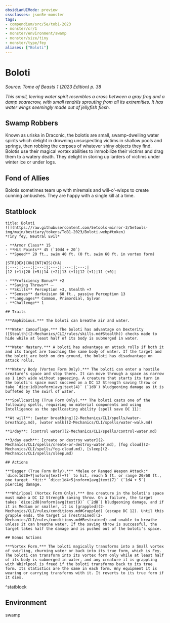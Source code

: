 ```yaml
---
obsidianUIMode: preview
cssclasses: json5e-monster
tags:
- compendium/src/5e/tob1-2023
- monster/cr/1
- monster/environment/swamp
- monster/size/tiny
- monster/type/fey
aliases: ["Boloti"]
---
```

# Boloti
*Source: Tome of Beasts 1 (2023 Edition) p. 38*  

*This small, leering water spirit resembles a cross between a gray frog and a damp scarecrow, with small tendrils sprouting from all its extremities. It has water wings seemingly made out of jellyfish flesh.*

## Swamp Robbers

Known as uriska in Draconic, the bolotis are small, swamp-dwelling water spirits which delight in drowning unsuspecting victims in shallow pools and springs, then robbing the corpses of whatever shiny objects they find. Bolotis use their magical vortex abilities to immobilize their victims and drag them to a watery death. They delight in storing up larders of victims under winter ice or under logs.

## Fond of Allies

Bolotis sometimes team up with miremals and will-o'-wisps to create cunning ambushes. They are happy with a single kill at a time.

## Statblock

```ad-statblock
title: Boloti
![](https://raw.githubusercontent.com/5etools-mirror-3/5etools-img/main/bestiary/tokens/ToB1-2023/Boloti.webp#token)
*Tiny fey, Neutral Evil*

- **Armor Class** 15
- **Hit Points** 45 (`10d4 + 20`)
- **Speed** 20 ft., swim 40 ft. (0 ft. swim 60 ft. in vortex form)

|STR|DEX|CON|INT|WIS|CHA|
|:---:|:---:|:---:|:---:|:---:|:---:|
|12 (+1)|20 (+5)|14 (+2)|13 (+1)|12 (+1)|11 (+0)|

- **Proficiency Bonus** +2
- **Saving Throws** ⏤
- **Skills** Perception +3, Stealth +7
- **Senses** darkvision 60 ft., passive Perception 13
- **Languages** Common, Primordial, Sylvan
- **Challenge** 1

## Traits

***Amphibious.*** The boloti can breathe air and water.

***Water Camouflage.*** The boloti has advantage on Dexterity ([Stealth](2-Mechanics/CLI/rules/skills.md#Stealth)) checks made to hide while at least half of its body is submerged in water.

***Water Mastery.*** A boloti has advantage on attack rolls if both it and its target are touching the same body of water. If the target and the boloti are both on dry ground, the boloti has disadvantage on attack rolls.

***Watery Body (Vortex Form Only).*** The boloti can enter a hostile creature's space and stop there. It can move through a space as narrow as 1 inch wide without squeezing. A creature that starts its turn in the boloti's space must succeed on a DC 12 Strength saving throw or take `dice:1d8|noform|avg|text(4)` (`1d8`) bludgeoning damage as it is buffeted by the swirl of water.

***Spellcasting (True Form Only).*** The boloti casts one of the following spells, requiring no material components and using Intelligence as the spellcasting ability (spell save DC 11):

**At will**: [water breathing](2-Mechanics/CLI/spells/water-breathing.md), [water walk](2-Mechanics/CLI/spells/water-walk.md)

**1/day**: [control water](2-Mechanics/CLI/spells/control-water.md)

**3/day each**: [create or destroy water](2-Mechanics/CLI/spells/create-or-destroy-water.md), [fog cloud](2-Mechanics/CLI/spells/fog-cloud.md), [sleep](2-Mechanics/CLI/spells/sleep.md)

## Actions

***Dagger (True Form Only).*** *Melee or Ranged Weapon Attack:* `dice:1d20+7|noform|text(+7)` to hit, reach 5 ft. or range 20/60 ft., one target. *Hit:* `dice:1d4+5|noform|avg|text(7)` (`1d4 + 5`) piercing damage.

***Whirlpool (Vortex Form Only).*** One creature in the boloti's space must make a DC 12 Strength saving throw. On a failure, the target takes `dice:2d8|noform|avg|text(9)` (`2d8`) bludgeoning damage, and if it is Medium or smaller, it is [grappled](2-Mechanics/CLI/rules/conditions.md#Grappled) (escape DC 12). Until this grapple ends, the target is [restrained](2-Mechanics/CLI/rules/conditions.md#Restrained) and unable to breathe unless it can breathe water. If the saving throw is successful, the target takes half the damage and is pushed out of the boloti's space.

## Bonus Actions

***Vortex Form.*** The boloti magically transforms into a Small vortex of swirling, churning water or back into its true form, which is Fey. The boloti can transform into its vortex form only while at least half of its body is submerged in water, and any creature it is grappling with Whirlpool is freed if the boloti transforms back to its true form. Its statistics are the same in each form. Any equipment it is wearing or carrying transforms with it. It reverts to its true form if it dies.
```
^statblock

## Environment

swamp